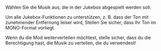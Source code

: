 Wählen Sie die Musik aus, die in der Jukebox abgespielt werden soll.

Um alle Jukebox-Funktionen zu unterstützen, z. B. dass der Ton mit zunehmender Entfernung leiser wird,
Stellen Sie sicher, dass Ihr Ton im MONO-Format vorliegt.

Wenn du die Mod weiterverteilen möchtest, stelle sicher, dass du die Berechtigung hast, die Musik
zu verteilen, die du verwendest!